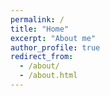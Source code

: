 ```yaml
---
permalink: /
title: "Home"
excerpt: "About me"
author_profile: true
redirect_from: 
  - /about/
  - /about.html
---
```

